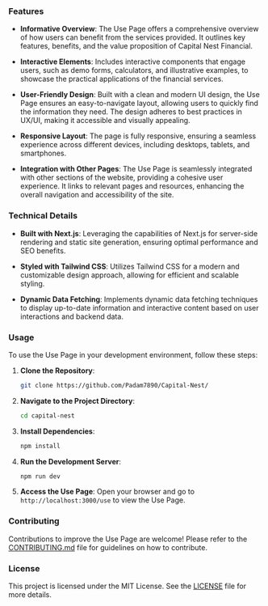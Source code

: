 ﻿

### **Features**

- **Informative Overview**: The Use Page offers a comprehensive overview of how users can benefit from the services provided. It outlines key features, benefits, and the value proposition of Capital Nest Financial.
  
- **Interactive Elements**: Includes interactive components that engage users, such as demo forms, calculators, and illustrative examples, to showcase the practical applications of the financial services.

- **User-Friendly Design**: Built with a clean and modern UI design, the Use Page ensures an easy-to-navigate layout, allowing users to quickly find the information they need. The design adheres to best practices in UX/UI, making it accessible and visually appealing.

- **Responsive Layout**: The page is fully responsive, ensuring a seamless experience across different devices, including desktops, tablets, and smartphones.

- **Integration with Other Pages**: The Use Page is seamlessly integrated with other sections of the website, providing a cohesive user experience. It links to relevant pages and resources, enhancing the overall navigation and accessibility of the site.

### **Technical Details**

- **Built with Next.js**: Leveraging the capabilities of Next.js for server-side rendering and static site generation, ensuring optimal performance and SEO benefits.

- **Styled with Tailwind CSS**: Utilizes Tailwind CSS for a modern and customizable design approach, allowing for efficient and scalable styling.

- **Dynamic Data Fetching**: Implements dynamic data fetching techniques to display up-to-date information and interactive content based on user interactions and backend data.

### **Usage**

To use the Use Page in your development environment, follow these steps:

1. **Clone the Repository**:
   ```bash
   git clone https://github.com/Padam7890/Capital-Nest/
   ```

2. **Navigate to the Project Directory**:
   ```bash
   cd capital-nest
   ```

3. **Install Dependencies**:
   ```bash
   npm install
   ```

4. **Run the Development Server**:
   ```bash
   npm run dev
   ```

5. **Access the Use Page**:
   Open your browser and go to `http://localhost:3000/use` to view the Use Page.

### **Contributing**

Contributions to improve the Use Page are welcome! Please refer to the [CONTRIBUTING.md](CONTRIBUTING.md) file for guidelines on how to contribute.

### **License**

This project is licensed under the MIT License. See the [LICENSE](LICENSE) file for more details.

